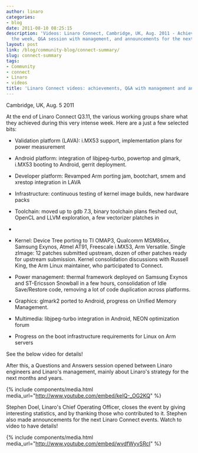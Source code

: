 ```yaml
---
author: linaro
categories:
- blog
date: 2011-08-10 08:25:15
description: 'Videos: Linaro Connect, Cambridge, UK, Aug. 2011 - Achievements during
  the week, Q&A session with management, and announcements for the next events.'
layout: post
link: /blog/community-blog/connect-summary/
slug: connect-summary
tags:
- Community
- connect
- Linaro
- videos
title: 'Linaro Connect videos: achievements, Q&A with management and announcements'
---
```


Cambridge, UK, Aug. 5 2011

At the end of Linaro Connect Q3.11, the various working groups share what they achieved during this very intense week. Here are a just a few selected bits:

  * Validation platform (LAVA): i.MX53 support, implementation plans for power measurement


  * Android platform: integration of libjpeg-turbo, powertop and glmark, i.MX53 booting to Android, gerrit deployment.


  * Developer platform: Revamped Arm porting jam, bootchart, smem and xrestop integration in LAVA


  * Infrastructure: continuous testing of kernel image builds, new hardware packs


  * Toolchain: moved up to gdb 7.3, binary toolchain plans fleshed out, OpenCL and LLVM exploration, a few vectorizer platches in
  *

  * Kernel: Device Tree porting to TI OMAP3, Qualcomm MSM86xx, Samsung Exynos, Atmel AT91, Freescale i.MX53, Arm Versatile. Single zImage: 12 patches submitted upstream, dozen of other patches ready for upstream submission. Kernel consolidation discussions with Russell King, the Arm Linux maintainer, who participated to Connect.


  * Power management: thermal framework deployed on Samsung Exynos and ST-Ericsson Snowball in a few hours, consolidation of Idle Save/Restore code, removing a lot of code duplication across platforms.


  * Graphics: glmark2 ported to Android, progress on Unified Memory Management.


  * Multimedia: libjpeg-turbo integration in Android, NEON optimization forum


  * Progress on the boot infrastructure requirements for Linux on Arm servers


See the below video for details!

After this, a Questions and Answers session opened between Linaro engineers and Linaro's management, mainly about Linaro's strategy for the next months and years.

{% include components/media.html media_url="http://www.youtube.com/embed/keIQ-_OG2KQ" %}

Stephen Doel, Linaro's Chief Operating Officer, closes the event by giving interesting statistics, and by thanking those who contributed to it. Stephen also made announcements for the next Linaro Connect events. Watch to video to have details!

{% include components/media.html media_url="http://www.youtube.com/embed/wvdfWyvSRcI" %}
